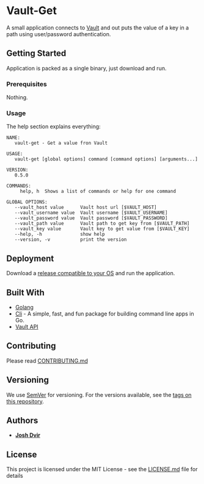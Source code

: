 # Vault-Get

A small application connects to [Vault](https://www.vaultproject.io/) and out puts the value of a key in a path using user/password authentication.

## Getting Started

Application is packed as a single binary, just download and run.

### Prerequisites

Nothing.

### Usage

The help section explains everything:

```
NAME:
   vault-get - Get a value fron Vault

USAGE:
   vault-get [global options] command [command options] [arguments...]

VERSION:
   0.5.0

COMMANDS:
     help, h  Shows a list of commands or help for one command

GLOBAL OPTIONS:
   --vault_host value      Vault host url [$VAULT_HOST]
   --vault_username value  Vault username [$VAULT_USERNAME]
   --vault_password value  Vault password [$VAULT_PASSWORD]
   --vault_path value      Vault path to get key from [$VAULT_PATH]
   --vault_key value       Vault key to get value from [$VAULT_KEY]
   --help, -h              show help
   --version, -v           print the version
```

## Deployment

Download a [release compatible to your OS](https://github.com/devops-israel/vault-get/releases) and run the application.

## Built With

* [Golang](https://golang.org/)
* [Cli](https://github.com/urfave/cli) - A simple, fast, and fun package for building command line apps in Go.
* [Vault API](github.com/hashicorp/vault/api)

## Contributing

Please read [CONTRIBUTING.md](CONTRIBUTING.md)

## Versioning

We use [SemVer](http://semver.org/) for versioning. For the versions available, see the [tags on this repository](https://github.com/devops-israel/delete-aws-es-incidents/tags).

## Authors

* [**Josh Dvir**](https://github.com/joshdvir)

## License

This project is licensed under the MIT License - see the [LICENSE.md](LICENSE.md) file for details
